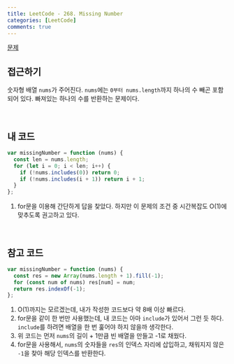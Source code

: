 ```yaml
---
title: LeetCode - 268. Missing Number
categories: [LeetCode]
comments: true
---
```


[문제](https://leetcode.com/problems/missing-number/)

## 접근하기

숫자형 배열 `nums`가 주어진다. `nums`에는 `0부터 nums.length`까지 하나의 수 빼곤 포함되어 있다. 빠져있는 하나의 수를 반환하는 문제이다.

<br>

## 내 코드

```js
var missingNumber = function (nums) {
  const len = nums.length;
  for (let i = 0; i < len; i++) {
    if (!nums.includes(0)) return 0;
    if (!nums.includes(i + 1)) return i + 1;
  }
};
```

1. for문을 이용해 간단하게 답을 찾았다. 하지만 이 문제의 조건 중 시간복잡도 O(1)에 맞추도록 권고하고 있다.

<br>

## 참고 코드

```js
var missingNumber = function (nums) {
  const res = new Array(nums.length + 1).fill(-1);
  for (const num of nums) res[num] = num;
  return res.indexOf(-1);
};
```

1. O(1)까지는 모르겠는데, 내가 작성한 코드보다 약 8배 이상 빠르다.
2. for문을 같이 한 번만 사용했는데, 내 코드는 아마 `include`가 있어서 그런 듯 하다. `include`를 하려면 배열을 한 번 훑어야 하지 않을까 생각한다.
3. 위 코드는 먼저 `nums`의 길이 + 1만큼 빈 배열을 만들고 -1로 채웠다.
4. for문을 사용해서, `nums`의 숫자들을 `res`의 인덱스 자리에 삽입하고, 채워지지 않은 `-1`을 찾아 해당 인덱스를 반환한다.
